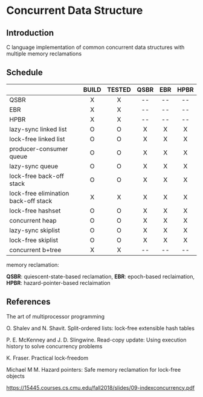 # Concurrent Data Structure

## Introduction

C language implementation of common concurrent data structures with multiple memory reclamations

## Schedule

|                                      | BUILD | TESTED | QSBR | EBR  | HPBR |
| ------------------------------------ | :---: | :----: | :--: | :--: | :--: |
| QSBR                                 |   X   |   X    |  --  |  --  |  --  |
| EBR                                  |   X   |   X    |  --  |  --  |  --  |
| HPBR                                 |   X   |   X    |  --  |  --  |  --  |
| lazy-sync linked list                |   O   |   O    |  X   |  X   |  X   |
| lock-free linked list                |   O   |   O    |  X   |  X   |  X   |
| producer-consumer queue              |   O   |   O    |  X   |  X   |  X   |
| lazy-sync queue                      |   O   |   O    |  X   |  X   |  X   |
| lock-free back-off stack             |   O   |   O    |  X   |  X   |  X   |
| lock-free elimination back-off stack |   X   |   X    |  X   |  X   |  X   |
| lock-free hashset                    |   O   |   O    |  X   |  X   |  X   |
| concurrent heap                      |   O   |   O    |  X   |  X   |  X   |
| lazy-sync skiplist                   |   O   |   O    |  X   |  X   |  X   |
| lock-free skiplist                   |   O   |   O    |  X   |  X   |  X   |
| concurrent b+tree                    |   X   |   X    |  --  |  --  |  --  |

memory reclamation:

**QSBR**: quiescent-state-based reclamation, **EBR**: epoch-based reclaimation, **HPBR**: hazard-pointer-based reclaimation


## References

The art of multiprocessor programming

O. Shalev and N. Shavit. Split-ordered lists: lock-free extensible hash tables

P. E. McKenney and J. D. Slingwine. Read-copy update: Using execution history to solve concurrency problems

K. Fraser. Practical lock-freedom

Michael M M. Hazard pointers: Safe memory reclamation for lock-free objects

https://15445.courses.cs.cmu.edu/fall2018/slides/09-indexconcurrency.pdf